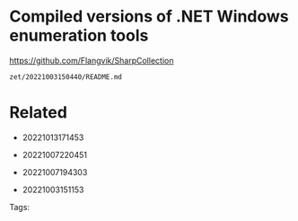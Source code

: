 # Compiled versions of .NET Windows enumeration tools
https://github.com/Flangvik/SharpCollection

` zet/20221003150440/README.md `

# Related

- 20221013171453

- 20221007220451

- 20221007194303

- 20221003151153


Tags:

    
